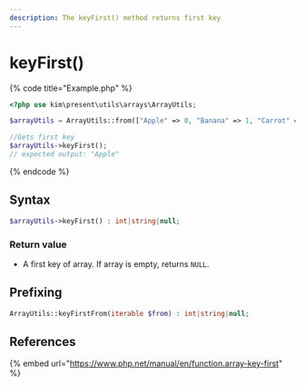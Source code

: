 ```yaml
---
description: The keyFirst() method returns first key
---
```


# keyFirst\(\)

{% code title="Example.php" %}
```php
<?php use kim\present\utils\arrays\ArrayUtils;

$arrayUtils = ArrayUtils::from(["Apple" => 0, "Banana" => 1, "Carrot" => 2]);

//Gets first key
$arrayUtils->keyFirst();
// expected output: "Apple"
```
{% endcode %}

## Syntax

```php
$arrayUtils->keyFirst() : int|string|null;
```

### Return value

* A first key of array. If array is empty, returns `NULL`.

## Prefixing

```php
ArrayUtils::keyFirstFrom(iterable $from) : int|string|null;
```

## References

{% embed url="https://www.php.net/manual/en/function.array-key-first" %}



